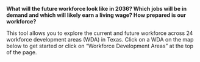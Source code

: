 **What will the future workforce look like in 2036? Which jobs will be in demand and which will likely earn a living wage? How prepared is our workforce?**

This tool allows you to explore the current and future workforce across 24 workforce development areas (WDA) in Texas. Click on a WDA on the map below to get started or click on “Workforce Development Areas” at the top of the page.
